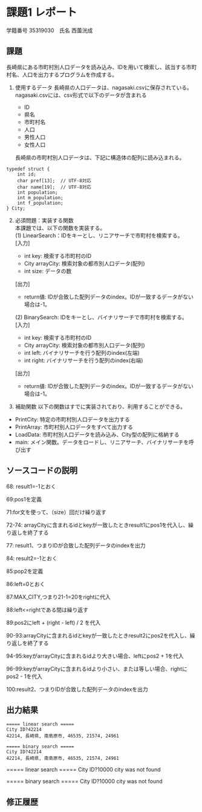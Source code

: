 # 課題1 レポート
学籍番号 35319030　氏名 西薗洸成


## 課題
長崎県にある市町村別人口データを読み込み、IDを用いて検索し、該当する市町村名、人口を出力するプログラムを作成する。

1. 使用するデータ
長崎県の人口データは、nagasaki.csvに保存されている。
nagasaki.csvには、csv形式で以下のデータが含まれる
    - ID
    - 県名
    - 市町村名
    - 人口
    - 男性人口
    - 女性人口

    長崎県の市町村別人口データは、下記に構造体の配列に読み込まれる。

```C: 市町村別データ構造体
typedef struct {  
    int id;  
    char pref[13];  // UTF-8対応  
    char name[19];  // UTF-8対応  
    int population;  
    int m_population;  
    int f_population;  
} City;  
```



2. 必須問題：実装する関数  
本課題では、以下の関数を実装する。  
   (1) LinearSearch：IDをキーとし、リニアサーチで市町村を検索する。  
    [入力]
    - int key: 検索する市町村のID
    - City arrayCity: 検索対象の都市別人口データ(配列)
    - int size: データの数  

    [出力]  
    - return値: IDが合致した配列データのindex。IDが一致するデータがない場合は-1。

    (2) BinarySearch: IDをキーとし、バイナリサーチで市町村を検索する。  
    [入力]
    - int key: 検索する市町村のID
    - City arrayCity: 検索対象の都市別人口データ(配列)
    - int left: バイナリサーチを行う配列のindex(左端)
    - int right: バイナリサーチを行う配列のindex(右端)  

    [出力]  
    - return値: IDが合致した配列データのindex。IDが一致するデータがない場合は-1。


3. 補助関数
以下の関数はすでに実装されており、利用することができる。  
- PrintCity: 特定の市町村別人口データを出力する  
- PrintArray: 市町村別人口データをすべて出力する  
- LoadData: 市町村別人口データを読み込み、City型の配列に格納する  
- main: メイン関数。データをロードし、リニアサーチ、バイナリサーチを呼び出す  


## ソースコードの説明
68: result1=-1とおく

69:pos1を定義

71:for文を使って、（size）回だけ繰り返す

72-74: arrayCityに含まれるidとkeyが一致したときresult1にpos1を代入し、繰り返しを終了する

77: result1、つまりIDが合致した配列データのindexを出力

84: result2=-1とおく

85:pop2を定義

86:left=0とおく

87:MAX_CITY,つまり21-1=20をrightに代入

88:left<=rightである間は繰り返す

89:pos2にleft + (right - left) / 2 を代入

90-93:arrayCityに含まれるidとkeyが一致したときresult2にpos2を代入し、繰り返しを終了する

94-95:keyがarrayCityに含まれるidより大きい場合、leftにpos2 + 1を代入

96-99:keyがarrayCityに含まれるidより小さい、または等しい場合、rightにpos2 - 1を代入

100:result2、つまりIDが合致した配列データのindexを出力





## 出力結果

```
===== linear search =====
City ID?42214
42214, 長崎県, 南島原市, 46535, 21574, 24961

===== binary search =====
City ID?42214
42214, 長崎県, 南島原市, 46535, 21574, 24961

```
===== linear search =====
City ID?10000
city was not found

===== binary search =====
City ID?10000
city was not found

## 修正履歴

